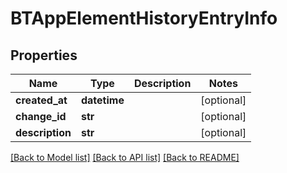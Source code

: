 # BTAppElementHistoryEntryInfo

## Properties
Name | Type | Description | Notes
------------ | ------------- | ------------- | -------------
**created_at** | **datetime** |  | [optional] 
**change_id** | **str** |  | [optional] 
**description** | **str** |  | [optional] 

[[Back to Model list]](../README.md#documentation-for-models) [[Back to API list]](../README.md#documentation-for-api-endpoints) [[Back to README]](../README.md)


